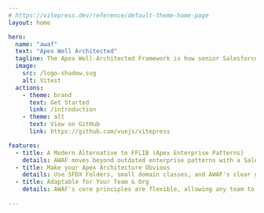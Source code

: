 ```yaml
---
# https://vitepress.dev/reference/default-theme-home-page
layout: home

hero:
  name: "awaf"
  text: "Apex Well Architected"
  tagline: The Apex Well-Architected Framework is how senior Salesforce developers scale their codebases with modern design patterns.
  image:
    src: /logo-shadow.svg
    alt: Vitest
  actions:
    - theme: brand
      text: Get Started
      link: /introduction
    - theme: alt
      text: View on GitHub
      link: https://github.com/vuejs/vitepress

features:
  - title: A Modern Alternative to FFLIB (Apex Enterprise Patterns)
    details: AWAF moves beyond outdated enterprise patterns with a Salesforce-first approach that prioritizes guiding principles over arbitrary layers.
  - title: Make your Apex Architecture Obvious
    details: Use SFDX Folders, small domain classes, and AWAF's clear guidelines for structuring business logic. This makes your codebase's intent instantly obvious, simplifying navigation, understanding, and maintenance.
  - title: Adaptable for Your Team & Org
    details: AWAF's core principles are flexible, allowing any team to progressively adopt practices that make sense for their specific org complexity and codebase maturity.
  
---
```

